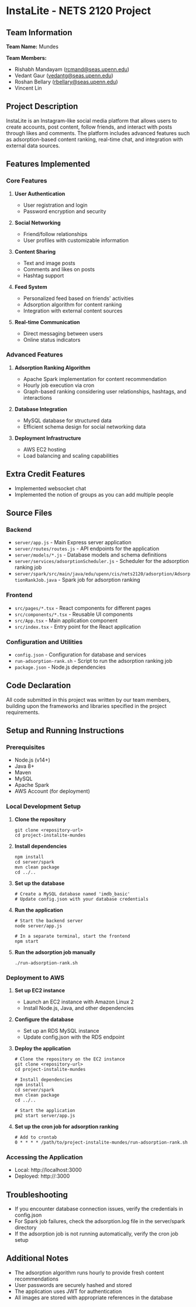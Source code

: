 # InstaLite - NETS 2120 Project

## Team Information

**Team Name:** Mundes

**Team Members:**
- Rishabh Mandayam (rcmand@seas.upenn.edu)
- Vedant Gaur (vedantg@seas.upenn.edu)
- Roshan Bellary (rbellary@seas.upenn.edu)
- Vincent Lin

## Project Description

InstaLite is an Instagram-like social media platform that allows users to create accounts, post content, follow friends, and interact with posts through likes and comments. The platform includes advanced features such as adsorption-based content ranking, real-time chat, and integration with external data sources.

## Features Implemented

### Core Features
1. **User Authentication**
   - User registration and login
   - Password encryption and security

2. **Social Networking**
   - Friend/follow relationships
   - User profiles with customizable information

3. **Content Sharing**
   - Text and image posts
   - Comments and likes on posts
   - Hashtag support

4. **Feed System**
   - Personalized feed based on friends' activities
   - Adsorption algorithm for content ranking
   - Integration with external content sources

5. **Real-time Communication**
   - Direct messaging between users
   - Online status indicators

### Advanced Features
1. **Adsorption Ranking Algorithm**
   - Apache Spark implementation for content recommendation
   - Hourly job execution via cron
   - Graph-based ranking considering user relationships, hashtags, and interactions

2. **Database Integration**
   - MySQL database for structured data
   - Efficient schema design for social networking data

3. **Deployment Infrastructure**
   - AWS EC2 hosting
   - Load balancing and scaling capabilities

## Extra Credit Features
- Implemented websocket chat
- Implemented the notion of groups as you can add multiple people

## Source Files

### Backend
- `server/app.js` - Main Express server application
- `server/routes/routes.js` - API endpoints for the application
- `server/models/*.js` - Database models and schema definitions
- `server/services/adsorptionScheduler.js` - Scheduler for the adsorption ranking job
- `server/spark/src/main/java/edu/upenn/cis/nets2120/adsorption/AdsorptionRankJob.java` - Spark job for adsorption ranking

### Frontend
- `src/pages/*.tsx` - React components for different pages
- `src/components/*.tsx` - Reusable UI components
- `src/App.tsx` - Main application component
- `src/index.tsx` - Entry point for the React application

### Configuration and Utilities
- `config.json` - Configuration for database and services
- `run-adsorption-rank.sh` - Script to run the adsorption ranking job
- `package.json` - Node.js dependencies

## Code Declaration

All code submitted in this project was written by our team members, building upon the frameworks and libraries specified in the project requirements.

## Setup and Running Instructions

### Prerequisites
- Node.js (v14+)
- Java 8+
- Maven
- MySQL
- Apache Spark
- AWS Account (for deployment)

### Local Development Setup

1. **Clone the repository**
   ```
   git clone <repository-url>
   cd project-instalite-mundes
   ```

2. **Install dependencies**
   ```
   npm install
   cd server/spark
   mvn clean package
   cd ../..
   ```

3. **Set up the database**
   ```
   # Create a MySQL database named 'imdb_basic'
   # Update config.json with your database credentials
   ```

4. **Run the application**
   ```
   # Start the backend server
   node server/app.js
   
   # In a separate terminal, start the frontend
   npm start
   ```

5. **Run the adsorption job manually**
   ```
   ./run-adsorption-rank.sh
   ```

### Deployment to AWS

1. **Set up EC2 instance**
   - Launch an EC2 instance with Amazon Linux 2
   - Install Node.js, Java, and other dependencies

2. **Configure the database**
   - Set up an RDS MySQL instance
   - Update config.json with the RDS endpoint

3. **Deploy the application**
   ```
   # Clone the repository on the EC2 instance
   git clone <repository-url>
   cd project-instalite-mundes
   
   # Install dependencies
   npm install
   cd server/spark
   mvn clean package
   cd ../..
   
   # Start the application
   pm2 start server/app.js
   ```

4. **Set up the cron job for adsorption ranking**
   ```
   # Add to crontab
   0 * * * * /path/to/project-instalite-mundes/run-adsorption-rank.sh
   ```

### Accessing the Application

- Local: http://localhost:3000
- Deployed: http://<ec2-public-ip>:3000

## Troubleshooting

- If you encounter database connection issues, verify the credentials in config.json
- For Spark job failures, check the adsorption.log file in the server/spark directory
- If the adsorption job is not running automatically, verify the cron job setup

## Additional Notes

- The adsorption algorithm runs hourly to provide fresh content recommendations
- User passwords are securely hashed and stored
- The application uses JWT for authentication
- All images are stored with appropriate references in the database
